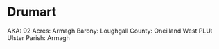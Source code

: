 # Drumart

AKA: 92
Acres: Armagh
Barony: Loughgall
County: Oneilland West
PLU: Ulster
Parish: Armagh